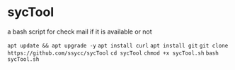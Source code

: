 # sycTool
a bash script for check mail if it is available or not

`apt update && apt upgrade -y`
`apt install curl`
`apt install git`
`git clone https://github.com/ssycc/sycTool`
`cd sycTool`
`chmod +x sycTool.sh`
`bash sycTool.sh`
